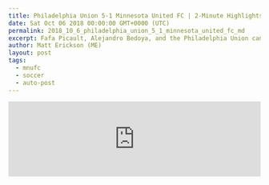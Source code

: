 ```yaml
---
title: Philadelphia Union 5-1 Minnesota United FC | 2-Minute Highlights
date: Sat Oct 06 2018 00:00:00 GMT+0000 (UTC)
permalink: 2018_10_6_philadelphia_union_5_1_minnesota_united_fc_md
excerpt: Fafa Picault, Alejandro Bedoya, and the Philadelphia Union can clinch a playoff spot if they beat Darwin Quintero and Minnesota United at home.
author: Matt Erickson (ME)
layout: post
tags:
  - mnufc
  - soccer
  - auto-post
---
```

<div class='soccer-video-wrapper'>
    <iframe class='soccer-video' width='100%' height='auto' frameborder='0' allowfullscreen src="https://www.mnufc.com/iframe-video?brightcove_id=5845435923001&brightcove_player_id=default&brightcove_account_id=5534894110001"></iframe>
</div>
